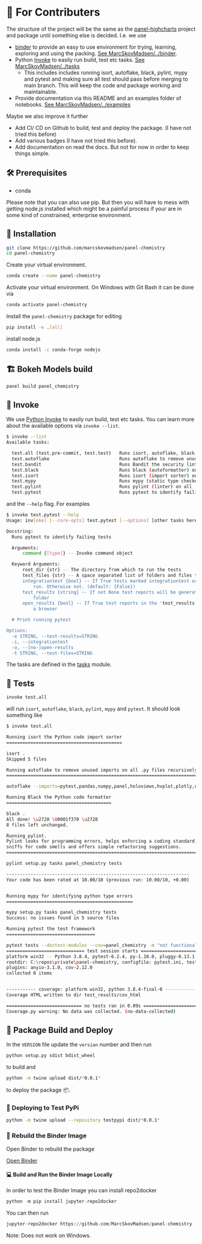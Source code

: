 # 🎁 For Contributers

The structure of the project will be the same as the [panel-highcharts](https://github.com/marcskovmadsen/panel-highcharts) project and package until something else is decided. I.e. we use

- [binder](https://mybinder.org/) to provide an easy to use environment for trying, learning, exploring and using the packing. [See MarcSkovMadsen/../binder](https://github.com/MarcSkovMadsen/panel-chemistry/tree/main/binder).
- Python [Invoke](http://www.pyinvoke.org/) to easily run build, test etc tasks. [See MarcSkovMadsen/../tasks](https://github.com/MarcSkovMadsen/panel-chemistry/tree/main/tasks)
  - This includes includes running isort, autoflake, black, pylint, mypy and pytest and making sure all test should pass before merging to main branch. This will keep the code and package working and maintainable.
- Provide documentation via this README and an examples folder of notebooks. [See MarcSkovMadsen/../examples](https://github.com/MarcSkovMadsen/panel-chemistry/tree/main/examples)

Maybe we also improve it further

- Add CI/ CD on Github to build, test and deploy the package. (I have not tried this before)
- Add various badges (I have not tried this before).
- Add documentation on read the docs. But not for now in order to keep things simple.

## 🛠️ Prerequisites

- conda

Please note that you can also use pip. But then you will have to mess with getting node.js installed which might be a painful process
if your are in some kind of constrained, enterprise environment.

## 🏃 Installation

```bash
git clone https://github.com/marcskovmadsen/panel-chemistry
cd panel-chemistry
```

Create your virtual environment.

```bash
conda create --name panel-chemistry
```

Activate your virtual environment. On Windows with Git Bash it can be done via

```bash
conda activate panel-chemistry
```

Install the `panel-chemistry` package for editing

```bash
pip install -e .[all]
```

install node.js

```bash
conda install -c conda-forge nodejs
```

## 🏗️ Bokeh Models build

```bash
panel build panel_chemistry
```

## 📝 Invoke

We use [Python Invoke](http://www.pyinvoke.org/) to easily run build, test etc tasks. You can learn more about the available options via `invoke --list`.

```bash
$ invoke --list
Available tasks:

  test.all (test.pre-commit, test.test)   Runs isort, autoflake, black, pylint, mypy and pytest
  test.autoflake                          Runs autoflake to remove unused imports on all .py files recursively
  test.bandit                             Runs Bandit the security linter from PyCQA.
  test.black                              Runs black (autoformatter) on all .py files recursively
  test.isort                              Runs isort (import sorter) on all .py files recursively
  test.mypy                               Runs mypy (static type checker) on all .py files recursively
  test.pylint                             Runs pylint (linter) on all .py files recursively to identify coding errors
  test.pytest                             Runs pytest to identify failing tests
```

and the `--help` flag. For examples

```bash
$ invoke test.pytest --help
Usage: inv[oke] [--core-opts] test.pytest [--options] [other tasks here ...]

Docstring:
  Runs pytest to identify failing tests

  Arguments:
      command {[type]} -- Invoke command object

  Keyword Arguments:
      root_dir {str} -- The directory from which to run the tests
      test_files {str} -- A space separated list of folders and files to test. (default: {'tests})
      integrationtest {bool} -- If True tests marked integrationtest or functionaltest will be
          run. Otherwise not. (default: {False})
      test_results {string} -- If not None test reports will be generated in the test_results
          folder
      open_results {bool} -- If True test reports in the 'test_results' folder will be opened in
          a browser

  # Print running pytest

Options:
  -e STRING, --test-results=STRING
  -i, --integrationtest
  -o, --[no-]open-results
  -t STRING, --test-files=STRING
```

The tasks are defined in the [tasks](./tasks/__init__.py) module.

## 🧪 Tests

```bash
invoke test.all
```

will run `isort`, `autoflake`, `black`, `pylint`, `mypy` and `pytest`. It should look something like

```bash
$ invoke test.all

Running isort the Python code import sorter
===========================================

isort .
Skipped 5 files

Running autoflake to remove unused imports on all .py files recursively
=======================================================================

autoflake --imports=pytest,pandas,numpy,panel,holoviews,hvplot,plotly,urllib3,pathlib --in-place --recursive .

Running Black the Python code formatter
=======================================

black .
All done! \u2728 \U0001f370 \u2728
8 files left unchanged.

Running pylint.
Pylint looks for programming errors, helps enforcing a coding standard,
sniffs for code smells and offers simple refactoring suggestions.
=======================================================================

pylint setup.py tasks panel_chemistry tests

--------------------------------------------------------------------
Your code has been rated at 10.00/10 (previous run: 10.00/10, +0.00)


Running mypy for identifying python type errors
===============================================

mypy setup.py tasks panel_chemistry tests
Success: no issues found in 5 source files

Running pytest the test framework
=================================

pytest tests --doctest-modules --cov=panel_chemistry -m "not functionaltest and not integrationtest" --cov-report html:test_results/cov_html
============================= test session starts =============================
platform win32 -- Python 3.8.4, pytest-6.2.4, py-1.10.0, pluggy-0.13.1
rootdir: C:\repos\private\panel-chemistry, configfile: pytest.ini, testpaths: tests
plugins: anyio-3.1.0, cov-2.12.0
collected 0 items


----------- coverage: platform win32, python 3.8.4-final-0 -----------
Coverage HTML written to dir test_results/cov_html

============================ no tests ran in 0.09s ============================
Coverage.py warning: No data was collected. (no-data-collected)
```

## 🚢 Package Build and Deploy

In the `VERSION` file update the `version` number and then run

```bash
python setup.py sdist bdist_wheel
```

to build and

```bash
python -m twine upload dist/*0.0.1*
```

to deploy the package 📦.

### 🚚 Deploying to Test PyPi

```bash
python -m twine upload --repository testpypi dist/*0.0.1*
```

### 📒 Rebuild the Binder Image

Open Binder to rebuild the package

[Open Binder](https://mybinder.org/v2/gh/MarcSkovMadsen/panel-chemistry/master?urlpath=labs)

#### 💻 Build and Run the Binder Image Locally

In order to test the Binder Image you can install repo2docker

```python
python -m pip install jupyter-repo2docker
```

You can then run

```python
jupyter-repo2docker https://github.com/MarcSkovMadsen/panel-chemistry
```

Note: Does not work on Windows.
